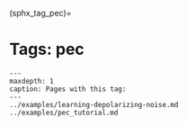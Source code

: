 (sphx_tag_pec)=
# Tags: pec

```{toctree}
---
maxdepth: 1
caption: Pages with this tag: 
---
../examples/learning-depolarizing-noise.md
../examples/pec_tutorial.md
```
